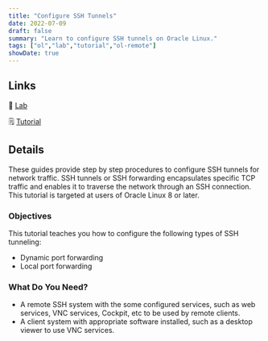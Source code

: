 ```yaml
---
title: "Configure SSH Tunnels"
date: 2022-07-09
draft: false
summary: "Learn to configure SSH tunnels on Oracle Linux."
tags: ["ol","lab","tutorial","ol-remote"]
showDate: true
---
```


## Links

:crescent_moon: [Lab](https://luna.oracle.com/lab/d1dc0830-fe30-48d4-8e5c-d30ad525e36e)

:spiral_notepad: [Tutorial](https://docs.oracle.com/en/learn/oracle-linux-ssh-tunnels)

## Details

These guides provide step by step procedures to configure SSH tunnels for network traffic. SSH tunnels or SSH forwarding encapsulates specific TCP traffic and enables it to traverse the network through an SSH connection. This tutorial is targeted at users of Oracle Linux 8 or later.

### Objectives
This tutorial teaches you how to configure the following types of SSH tunneling:

* Dynamic port forwarding
* Local port forwarding

### What Do You Need?
* A remote SSH system with the some configured services, such as web services, VNC services, Cockpit, etc to be used by remote clients.
* A client system with appropriate software installed, such as a desktop viewer to use VNC services.


